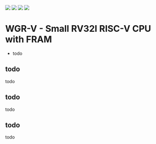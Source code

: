 ![](../../workflows/gds/badge.svg) ![](../../workflows/docs/badge.svg) ![](../../workflows/test/badge.svg) ![](../../workflows/fpga/badge.svg)

# WGR-V - Small RV32I RISC-V CPU with FRAM

- todo

## todo

todo

## todo

todo

## todo

todo